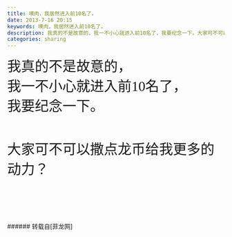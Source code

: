```yaml
---
title: 噢肉，我居然进入前10名了。
date: 2013-7-16 20:15
keywords: 噢肉，我居然进入前10名了。
description: 我真的不是故意的，我一不小心就进入前10名了，我要纪念一下。大家可不可以撒点龙币给我更多的动力？
categories: sharing
---
```

<td class="t_f" id="postmessage_22676">

<font face="微软雅黑"><font size="6">我真的不是故意的，</font></font><br/>
<font face="微软雅黑"><font size="6">我一不小心就进入前10名了，</font></font><br/>
<font face="微软雅黑"><font size="6">我要纪念一下。</font></font><br/>
<font face="微软雅黑"><font size="6"><br/>
</font></font><br/>
<font face="微软雅黑"><font size="6">大家可不可以撒点龙币给我更多的动力？</font></font><br/>
<font face="微软雅黑"><font size="6"><br/>
</font></font><br/>
<br/>
<br/>
</td>
###### 转载自[菲龙网]